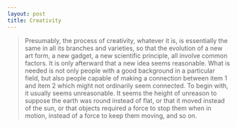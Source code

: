 ```yaml
---
layout: post
title: Creativity
---
```


> Presumably, the process of creativity, whatever it is, is essentially the same in all its branches and varieties, so that the evolution of a new art form, 
a new gadget, a new scientific principle, all involve common factors. It is only afterward that a new idea seems reasonable. What is needed is not only people 
with a good background in a particular field, but also people capable of making a connection between item 1 and item 2 which might not ordinarily seem connected. 
To begin with, it usually seems unreasonable. It seems the height of unreason to suppose the earth was round instead of flat, or that it moved instead of the sun, 
or that objects required a force to stop them when in motion, instead of a force to keep them moving, and so on.



